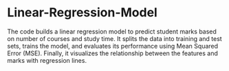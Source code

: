 # Linear-Regression-Model
The code builds a linear regression model to predict student marks based on number of courses and study time. It splits the data into training and test sets, trains the model, and evaluates its performance using Mean Squared Error (MSE). Finally, it visualizes the relationship between the features and marks with regression lines.
